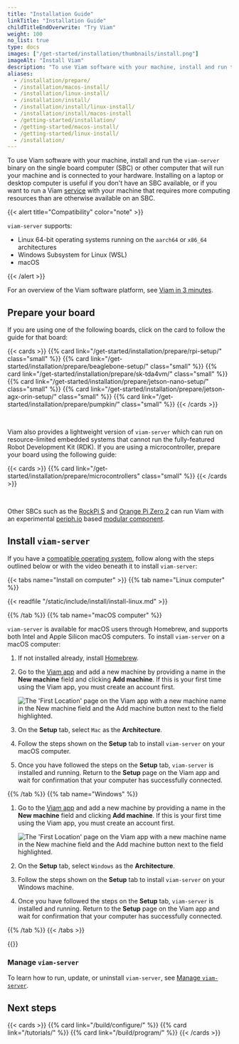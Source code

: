 ```yaml
---
title: "Installation Guide"
linkTitle: "Installation Guide"
childTitleEndOverwrite: "Try Viam"
weight: 100
no_list: true
type: docs
images: ["/get-started/installation/thumbnails/install.png"]
imageAlt: "Install Viam"
description: "To use Viam software with your machine, install and run the viam-server binary on the computer that will run your machine and is connected to your hardware."
aliases:
  - /installation/prepare/
  - /installation/macos-install/
  - /installation/linux-install/
  - /installation/install/
  - /installation/install/linux-install/
  - /installation/install/macos-install
  - /getting-started/installation/
  - /getting-started/macos-install/
  - /getting-started/linux-install/
  - /installation/
---
```


To use Viam software with your machine, install and run the `viam-server` binary on the single board computer (SBC) or other computer that will run your machine and is connected to your hardware.
Installing on a laptop or desktop computer is useful if you don't have an SBC available, or if you want to run a Viam [service](/services/) with your machine that requires more computing resources than are otherwise available on an SBC.

{{< alert title="Compatibility" color="note" >}}

`viam-server` supports:

- Linux 64-bit operating systems running on the `aarch64` or `x86_64` architectures
- Windows Subsystem for Linux (WSL)
- macOS

{{< /alert >}}

For an overview of the Viam software platform, see [Viam in 3 minutes](/get-started/viam/).

## Prepare your board

If you are using one of the following boards, click on the card to follow the guide for that board:

{{< cards >}}
{{% card link="/get-started/installation/prepare/rpi-setup/" class="small" %}}
{{% card link="/get-started/installation/prepare/beaglebone-setup/" class="small" %}}
{{% card link="/get-started/installation/prepare/sk-tda4vm/" class="small" %}}
{{% card link="/get-started/installation/prepare/jetson-nano-setup/" class="small" %}}
{{% card link="/get-started/installation/prepare/jetson-agx-orin-setup/" class="small" %}}
{{% card link="/get-started/installation/prepare/pumpkin/" class="small" %}}
{{< /cards >}}

<br>

Viam also provides a lightweight version of `viam-server` which can run on resource-limited embedded systems that cannot run the fully-featured Robot Development Kit (RDK).
If you are using a microcontroller, prepare your board using the following guide:

{{< cards >}}
{{% card link="/get-started/installation/prepare/microcontrollers" class="small" %}}
{{< /cards >}}

<br>

Other SBCs such as the [RockPi S](https://wiki.radxa.com/RockpiS) and [Orange Pi Zero 2](https://orangepi.com/index.php?route=product/product&path=237&product_id=849) can run Viam with an experimental [periph.io](https://periph.io/) based [modular component](https://github.com/viam-labs/periph_board).

## Install `viam-server`

If you have a [compatible operating system](/get-started/installation/), follow along with the steps outlined below or with the video beneath it to install `viam-server`:

{{< tabs name="Install on computer" >}}
{{% tab name="Linux computer" %}}

{{< readfile "/static/include/install/install-linux.md" >}}

{{% /tab %}}
{{% tab name="macOS computer" %}}

`viam-server` is available for macOS users through Homebrew, and supports both Intel and Apple Silicon macOS computers.
To install `viam-server` on a macOS computer:

1. If not installed already, install [Homebrew](https://brew.sh/).

1. Go to the [Viam app](https://app.viam.com) and add a new machine by providing a name in the **New machine** field and clicking **Add machine**.
   If this is your first time using the Viam app, you must create an account first.

   ![The 'First Location' page on the Viam app with a new machine name in the New machine field and the Add machine button next to the field highlighted.](/fleet/app-usage/create-machine.png)

1. On the **Setup** tab, select `Mac` as the **Architecture**.

1. Follow the steps shown on the **Setup** tab to install `viam-server` on your macOS computer.

1. Once you have followed the steps on the **Setup** tab, `viam-server` is installed and running.
   Return to the **Setup** page on the Viam app and wait for confirmation that your computer has successfully connected.

{{% /tab %}}
{{% tab name="Windows" %}}

1. Go to the [Viam app](https://app.viam.com) and add a new machine by providing a name in the **New machine** field and clicking **Add machine**.
   If this is your first time using the Viam app, you must create an account first.

   ![The 'First Location' page on the Viam app with a new machine name in the New machine field and the Add machine button next to the field highlighted.](/fleet/app-usage/create-machine.png)

1. On the **Setup** tab, select `Windows` as the **Architecture**.

1. Follow the steps shown on the **Setup** tab to install `viam-server` on your Windows machine.

1. Once you have followed the steps on the **Setup** tab, `viam-server` is installed and running.
   Return to the **Setup** page on the Viam app and wait for confirmation that your computer has successfully connected.

{{% /tab %}}
{{< /tabs >}}

{{<youtube embed_url="https://www.youtube-nocookie.com/embed/gmIW9JoWStA">}}

### Manage `viam-server`

To learn how to run, update, or uninstall `viam-server`, see [Manage `viam-server`](/get-started/installation/manage/).

## Next steps

{{< cards >}}
{{% card link="/build/configure/" %}}
{{% card link="/tutorials/" %}}
{{% card link="/build/program/" %}}
{{< /cards >}}
